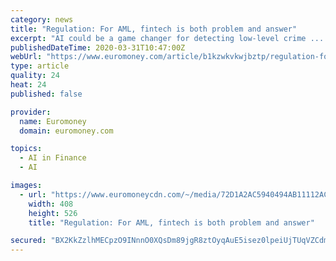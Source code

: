 ```yaml
---
category: news
title: "Regulation: For AML, fintech is both problem and answer"
excerpt: "AI could be a game changer for detecting low-level crime ... including integrating data analytics software from London-based financial crime fintech Quantexa. “The challenge is you’re looking for a low-frequency event in a high-volume environment,” says HSBC’s global head of compliance, Colin Bell. “There’s an opportunity to ..."
publishedDateTime: 2020-03-31T10:47:00Z
webUrl: "https://www.euromoney.com/article/b1kzwkvkwjbztp/regulation-for-aml-fintech-is-both-problem-and-answer"
type: article
quality: 24
heat: 24
published: false

provider:
  name: Euromoney
  domain: euromoney.com

topics:
  - AI in Finance
  - AI

images:
  - url: "https://www.euromoneycdn.com/~/media/72D1A2AC5940494AB11112AC42775AA0.jpg?w=100%25&hash=8A77FAE478FC0258F46BB5653D206A0D351D5C68&la=en"
    width: 408
    height: 526
    title: "Regulation: For AML, fintech is both problem and answer"

secured: "BX2KkZzlhMECpzO9INnnO0XQsDm89jgR8ztOyqAuE5isez0lpeiUjTUqVZCdmQjfkNfhwKE8H6BuuGTDnKZQrLwJB8mvbrPPNtI9jdx6f1ArPvenmK/crJSNlrOPW3lFrCPW3ap4eveiInocoRd56z4HmQQ59r1ESDDbNKnP2aBQUe3Rlx8H3ahyJ4CRlq36KZWYGIqDj3P9r92PNqaay9MjzFEwLUa9vhWpGJ1WOdog/IqZ1wojDuTNHFisV7HWl8VdE1hixFEJUssuES88+3m7awkLlZiX/ztHLaZJ/P9B0HR5c52eWx5JuWjOULaEBr5duHiosZEaUJ9ktHqTAQbormbmpejbDT9ylaOJudDPfbn3hFdSQ6r0LS/gOcoHwHxe1Yl0GoiBTS+9cAM7GbwDJJvlZAF1uoF3bRiGDXqryPECpxcmHWixCge42rhKmuIXkXz2pKZrOgenNINV16DhKn3hGZAyPfM5CxhOTpM=;CXGK2jcorDgGIwVxbYfo6w=="
---
```


